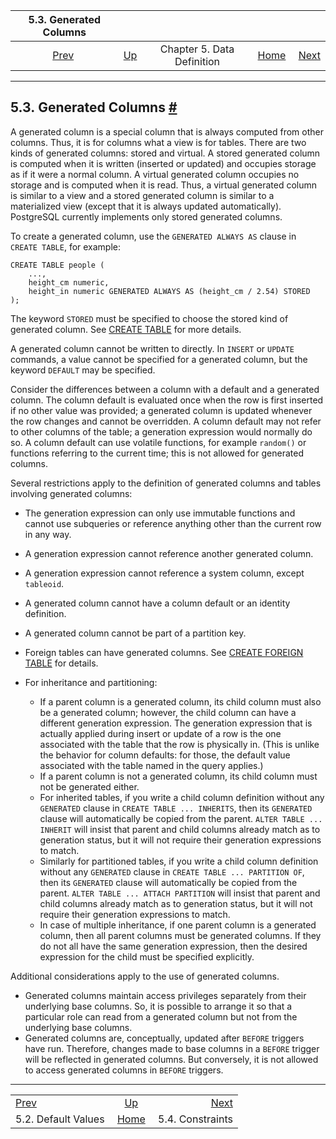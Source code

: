<!--?xml version="1.0" encoding="UTF-8" standalone="no"?-->

|              5.3. Generated Columns             |                                             |                            |                                                       |                                                  |
| :---------------------------------------------: | :------------------------------------------ | :------------------------: | ----------------------------------------------------: | -----------------------------------------------: |
| [Prev](ddl-default.html "5.2. Default Values")  | [Up](ddl.html "Chapter 5. Data Definition") | Chapter 5. Data Definition | [Home](index.html "PostgreSQL 17devel Documentation") |  [Next](ddl-constraints.html "5.4. Constraints") |

***

## 5.3. Generated Columns [#](#DDL-GENERATED-COLUMNS)

[]()

A generated column is a special column that is always computed from other columns. Thus, it is for columns what a view is for tables. There are two kinds of generated columns: stored and virtual. A stored generated column is computed when it is written (inserted or updated) and occupies storage as if it were a normal column. A virtual generated column occupies no storage and is computed when it is read. Thus, a virtual generated column is similar to a view and a stored generated column is similar to a materialized view (except that it is always updated automatically). PostgreSQL currently implements only stored generated columns.

To create a generated column, use the `GENERATED ALWAYS AS` clause in `CREATE TABLE`, for example:

    CREATE TABLE people (
        ...,
        height_cm numeric,
        height_in numeric GENERATED ALWAYS AS (height_cm / 2.54) STORED
    );

The keyword `STORED` must be specified to choose the stored kind of generated column. See [CREATE TABLE](sql-createtable.html "CREATE TABLE") for more details.

A generated column cannot be written to directly. In `INSERT` or `UPDATE` commands, a value cannot be specified for a generated column, but the keyword `DEFAULT` may be specified.

Consider the differences between a column with a default and a generated column. The column default is evaluated once when the row is first inserted if no other value was provided; a generated column is updated whenever the row changes and cannot be overridden. A column default may not refer to other columns of the table; a generation expression would normally do so. A column default can use volatile functions, for example `random()` or functions referring to the current time; this is not allowed for generated columns.

Several restrictions apply to the definition of generated columns and tables involving generated columns:

*   The generation expression can only use immutable functions and cannot use subqueries or reference anything other than the current row in any way.

*   A generation expression cannot reference another generated column.

*   A generation expression cannot reference a system column, except `tableoid`.

*   A generated column cannot have a column default or an identity definition.

*   A generated column cannot be part of a partition key.

*   Foreign tables can have generated columns. See [CREATE FOREIGN TABLE](sql-createforeigntable.html "CREATE FOREIGN TABLE") for details.

*   For inheritance and partitioning:

    *   If a parent column is a generated column, its child column must also be a generated column; however, the child column can have a different generation expression. The generation expression that is actually applied during insert or update of a row is the one associated with the table that the row is physically in. (This is unlike the behavior for column defaults: for those, the default value associated with the table named in the query applies.)
    *   If a parent column is not a generated column, its child column must not be generated either.
    *   For inherited tables, if you write a child column definition without any `GENERATED` clause in `CREATE TABLE ... INHERITS`, then its `GENERATED` clause will automatically be copied from the parent. `ALTER TABLE ... INHERIT` will insist that parent and child columns already match as to generation status, but it will not require their generation expressions to match.
    *   Similarly for partitioned tables, if you write a child column definition without any `GENERATED` clause in `CREATE TABLE ... PARTITION OF`, then its `GENERATED` clause will automatically be copied from the parent. `ALTER TABLE ... ATTACH PARTITION` will insist that parent and child columns already match as to generation status, but it will not require their generation expressions to match.
    *   In case of multiple inheritance, if one parent column is a generated column, then all parent columns must be generated columns. If they do not all have the same generation expression, then the desired expression for the child must be specified explicitly.

Additional considerations apply to the use of generated columns.

*   Generated columns maintain access privileges separately from their underlying base columns. So, it is possible to arrange it so that a particular role can read from a generated column but not from the underlying base columns.
*   Generated columns are, conceptually, updated after `BEFORE` triggers have run. Therefore, changes made to base columns in a `BEFORE` trigger will be reflected in generated columns. But conversely, it is not allowed to access generated columns in `BEFORE` triggers.

***

|                                                 |                                                       |                                                  |
| :---------------------------------------------- | :---------------------------------------------------: | -----------------------------------------------: |
| [Prev](ddl-default.html "5.2. Default Values")  |      [Up](ddl.html "Chapter 5. Data Definition")      |  [Next](ddl-constraints.html "5.4. Constraints") |
| 5.2. Default Values                             | [Home](index.html "PostgreSQL 17devel Documentation") |                                 5.4. Constraints |

